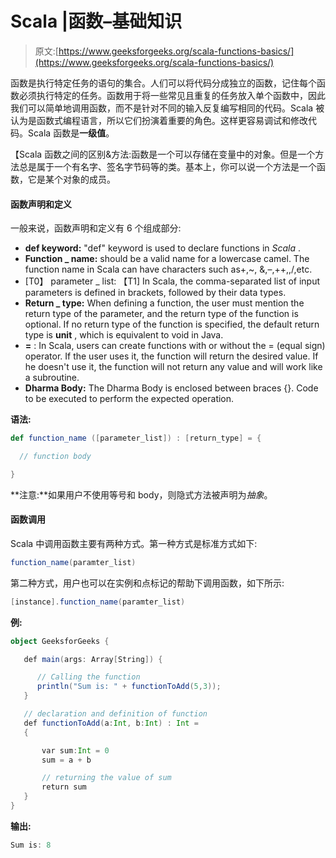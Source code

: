 # Scala |函数–基础知识

> 原文:[https://www.geeksforgeeks.org/scala-functions-basics/](https://www.geeksforgeeks.org/scala-functions-basics/)

函数是执行特定任务的语句的集合。人们可以将代码分成独立的函数，记住每个函数必须执行特定的任务。函数用于将一些常见且重复的任务放入单个函数中，因此我们可以简单地调用函数，而不是针对不同的输入反复编写相同的代码。Scala 被认为是函数式编程语言，所以它们扮演着重要的角色。这样更容易调试和修改代码。Scala 函数是**一级值**。

【Scala 函数之间的区别&方法:函数是一个可以存储在变量中的对象。但是一个方法总是属于一个有名字、签名字节码等的类。基本上，你可以说一个方法是一个函数，它是某个对象的成员。

#### 函数声明和定义

一般来说，函数声明和定义有 6 个组成部分:

*   **def keyword:** "def" keyword is used to declare functions in *Scala* .
*   **Function _ name:** should be a valid name for a lowercase camel. The function name in Scala can have characters such as+,~, &,–,++,\,/,etc.
*   [T0】 parameter _ list: 【T1] In Scala, the comma-separated list of input parameters is defined in brackets, followed by their data types.
*   **Return _ type:** When defining a function, the user must mention the return type of the parameter, and the return type of the function is optional. If no return type of the function is specified, the default return type is **unit** , which is equivalent to void in Java.
*   **=** : In Scala, users can create functions with or without the = (equal sign) operator. If the user uses it, the function will return the desired value. If he doesn't use it, the function will not return any value and will work like a subroutine.
*   **Dharma Body:** The Dharma Body is enclosed between braces {}. Code to be executed to perform the expected operation.

**语法:**

```scala
def function_name ([parameter_list]) : [return_type] = {

  // function body

}

```

**注意:**如果用户不使用等号和 body，则隐式方法被声明为*抽象*。

#### 函数调用

Scala 中调用函数主要有两种方式。第一种方式是标准方式如下:

```scala
function_name(paramter_list)
```

第二种方式，用户也可以在实例和点标记的帮助下调用函数，如下所示:

```scala
[instance].function_name(paramter_list)
```

**例:**

```scala
object GeeksforGeeks {

   def main(args: Array[String]) {

      // Calling the function
      println("Sum is: " + functionToAdd(5,3));
   }

   // declaration and definition of function
   def functionToAdd(a:Int, b:Int) : Int = 
   {

       var sum:Int = 0
       sum = a + b

       // returning the value of sum
       return sum
   }
}
```

**输出:**

```scala
Sum is: 8
```
